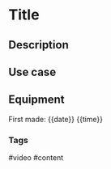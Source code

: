 # Title

## Description

## Use case

## Equipment

First made: {{date}} {{time}}

### Tags
#video #content 